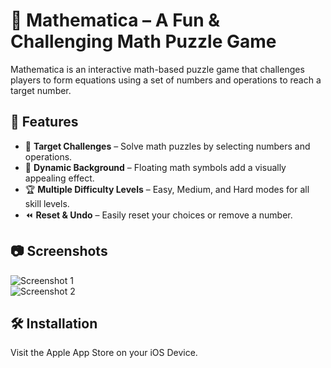 # 📱 Mathematica – A Fun & Challenging Math Puzzle Game  

Mathematica is an interactive math-based puzzle game that challenges players to form equations using a set of numbers and operations to reach a target number.  

## 🚀 Features  
- 🎯 **Target Challenges** – Solve math puzzles by selecting numbers and operations.  
- 🎨 **Dynamic Background** – Floating math symbols add a visually appealing effect.  
- 🏆 **Multiple Difficulty Levels** – Easy, Medium, and Hard modes for all skill levels.  
- ⏪ **Reset & Undo** – Easily reset your choices or remove a number.  

## 📷 Screenshots  
![Screenshot 1]()  
![Screenshot 2]()  

## 🛠️ Installation  
Visit the Apple App Store on your iOS Device.
